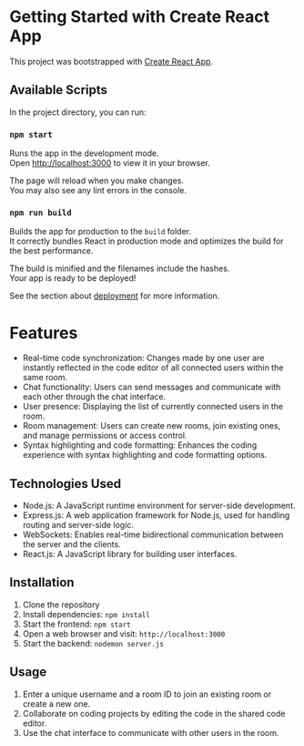 # Getting Started with Create React App

This project was bootstrapped with [Create React App](https://github.com/facebook/create-react-app).

## Available Scripts

In the project directory, you can run:

### `npm start`

Runs the app in the development mode.\
Open [http://localhost:3000](http://localhost:3000) to view it in your browser.

The page will reload when you make changes.\
You may also see any lint errors in the console.

### `npm run build`

Builds the app for production to the `build` folder.\
It correctly bundles React in production mode and optimizes the build for the best performance.

The build is minified and the filenames include the hashes.\
Your app is ready to be deployed!

See the section about [deployment](https://facebook.github.io/create-react-app/docs/deployment) for more information.

# Features

- Real-time code synchronization: Changes made by one user are instantly reflected in the code editor of all connected users within the same room.
- Chat functionality: Users can send messages and communicate with each other through the chat interface.
- User presence: Displaying the list of currently connected users in the room.
- Room management: Users can create new rooms, join existing ones, and manage permissions or access control.
- Syntax highlighting and code formatting: Enhances the coding experience with syntax highlighting and code formatting options.

## Technologies Used

- Node.js: A JavaScript runtime environment for server-side development.
- Express.js: A web application framework for Node.js, used for handling routing and server-side logic.
- WebSockets: Enables real-time bidirectional communication between the server and the clients.
- React.js: A JavaScript library for building user interfaces.

## Installation

1. Clone the repository
2. Install dependencies: `npm install`
3. Start the frontend: `npm start`
4. Open a web browser and visit: `http://localhost:3000`
5. Start the backend: `nodemon server.js`

## Usage

1. Enter a unique username and a room ID to join an existing room or create a new one.
2. Collaborate on coding projects by editing the code in the shared code editor.
3. Use the chat interface to communicate with other users in the room.
